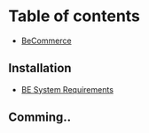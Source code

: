 # Table of contents

* [BeCommerce](README.md)

## Installation

* [BE System Requirements](page/page-be-system-requirements.md)

## Comming..
